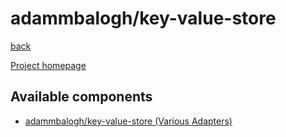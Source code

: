 # adammbalogh/key-value-store

[back](..)

[Project homepage](https://github.com/adammbalogh/key-value-store)

## Available components

* [adammbalogh/key-value-store (Various Adapters)](https://github.com/adammbalogh/key-value-store#adapters)